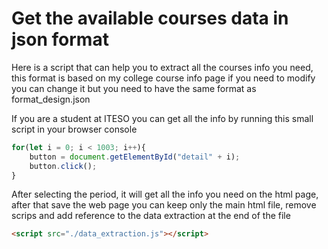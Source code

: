 # Get the available courses data in json format

Here is a script that can help you to extract all the courses info you need, this format is based on my college course info page if you need to modify you can change it but you need to have the same format as format_design.json

If you are a student at ITESO you can get all the info by running this small script in your browser console

```js
for(let i = 0; i < 1003; i++){
    button = document.getElementById("detail" + i);
    button.click();
}
```

After selecting the period, it will get all the info you need on the html page, after that save the web page you can keep only the main html file, remove scrips and add reference to the data extraction at the end of the file

```html
<script src="./data_extraction.js"></script>
```
